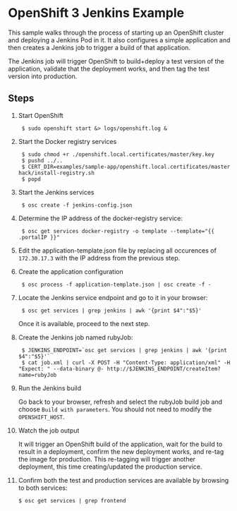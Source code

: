 OpenShift 3 Jenkins Example
=========================

This sample walks through the process of starting up an OpenShift cluster and deploying a Jenkins Pod in it.
It also configures a simple application and then creates a Jenkins job to trigger a build of that application.

The Jenkins job will trigger OpenShift to build+deploy a test version of the application, validate that
the deployment works, and then tag the test version into production.

Steps
-----

1. Start OpenShift
    
        $ sudo openshift start &> logs/openshift.log &

2. Start the Docker registry services

        $ sudo chmod +r ./openshift.local.certificates/master/key.key
        $ pushd ../..
        $ CERT_DIR=examples/sample-app/openshift.local.certificates/master hack/install-registry.sh
        $ popd

3. Start the Jenkins services

        $ osc create -f jenkins-config.json

4. Determine the IP address of the docker-registry service:

        $ osc get services docker-registry -o template --template="{{ .portalIP }}"
        
5. Edit the application-template.json file by replacing all occurences of `172.30.17.3` with the IP address from the previous step.

5. Create the application configuration

        $ osc process -f application-template.json | osc create -f -
 
6. Locate the Jenkins service endpoint and go to it in your browser:

        $ osc get services | grep jenkins | awk '{print $4":"$5}'

    Once it is available, proceed to the next step.
    
7. Create the Jenkins job named rubyJob:

        $ JENKINS_ENDPOINT=`osc get services | grep jenkins | awk '{print $4":"$5}'`
        $ cat job.xml | curl -X POST -H "Content-Type: application/xml" -H "Expect: " --data-binary @- http://$JENKINS_ENDPOINT/createItem?name=rubyJob

8. Run the Jenkins build
   
    Go back to your browser, refresh and select the rubyJob build job and choose `Build with parameters`. 
    You should not need to modify the `OPENSHIFT_HOST`.

9. Watch the job output

   It will trigger an OpenShift build of the application, wait for the build to result in a deployment,
   confirm the new deployment works, and re-tag the image for production.  This re-tagging will trigger
   another deployment, this time creating/updated the production service.

10. Confirm both the test and production services are available by browsing to both services:

        $ osc get services | grep frontend
   
